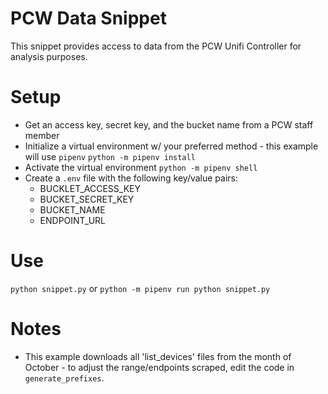 # PCW Data Snippet 
This snippet provides access to data from the PCW Unifi Controller for analysis purposes.

# Setup
* Get an access key, secret key, and the bucket name from a PCW staff member 
* Initialize a virtual environment w/ your preferred method - this example will use `pipenv`
`python -m pipenv install`
* Activate the virtual environment 
`python -m pipenv shell`
* Create a `.env` file with the following key/value pairs:
    * BUCKLET_ACCESS_KEY 
    * BUCKET_SECRET_KEY
    * BUCKET_NAME 
    * ENDPOINT_URL

# Use 
`python snippet.py` or `python -m pipenv run python snippet.py`

# Notes 
* This example downloads all 'list_devices' files from the month of October - to adjust the range/endpoints scraped, edit the code in `generate_prefixes`. 